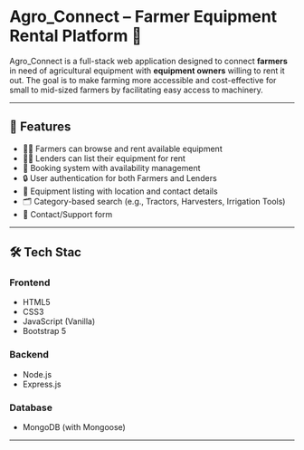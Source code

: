 
# Agro_Connect – Farmer Equipment Rental Platform 🌾

Agro_Connect is a full-stack web application designed to connect **farmers** in need of agricultural equipment with **equipment owners** willing to rent it out. The goal is to make farming more accessible and cost-effective for small to mid-sized farmers by facilitating easy access to machinery.

---

## 🚀 Features

- 👨‍🌾 Farmers can browse and rent available equipment
- 🧑‍🔧 Lenders can list their equipment for rent
- 📆 Booking system with availability management
- 🔒 User authentication for both Farmers and Lenders
- 📍 Equipment listing with location and contact details
- 🗂️ Category-based search (e.g., Tractors, Harvesters, Irrigation Tools)
- 💬 Contact/Support form

---

## 🛠️ Tech Stac

### Frontend
- HTML5
- CSS3
- JavaScript (Vanilla)
- Bootstrap 5

### Backend
- Node.js
- Express.js

### Database
- MongoDB (with Mongoose)

---



